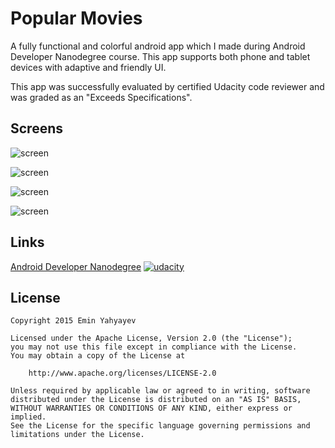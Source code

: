 # Popular Movies

A fully functional and colorful android app which I made during Android Developer Nanodegree course.
This app supports both phone and tablet devices with adaptive and friendly UI.

This app was successfully evaluated by certified Udacity code reviewer and was graded as an "Exceeds Specifications".

Screens
--------

![screen](../blob/master/art/phone-movies.png)

![screen](../blob/master/art/phone-details.png)

![screen](../blob/master/art/tablet-port.png)

![screen](../blob/master/art/tablet-land.png)

Links
-------

[Android Developer Nanodegree][2]
[![udacity][1]][2]

[1]: ../blob/master/art/nanodegree-logo.png
[2]: https://www.udacity.com/course/android-developer-nanodegree--nd801

License
-------

    Copyright 2015 Emin Yahyayev

    Licensed under the Apache License, Version 2.0 (the "License");
    you may not use this file except in compliance with the License.
    You may obtain a copy of the License at

        http://www.apache.org/licenses/LICENSE-2.0

    Unless required by applicable law or agreed to in writing, software
    distributed under the License is distributed on an "AS IS" BASIS,
    WITHOUT WARRANTIES OR CONDITIONS OF ANY KIND, either express or implied.
    See the License for the specific language governing permissions and
    limitations under the License.
